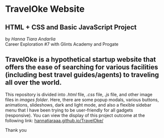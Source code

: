 # TravelOke Website
## HTML + CSS and Basic JavaScript Project
by _Hanna Tiara Andarlia_ <br>
Career Exploration #7 with Glints Academy and Progate


TravelOke is a hypothetical startup website that offers the ease of searching for various facilities (including best travel guides/agents) to traveling all over the world.
-----------------------------------------------

This repository is divided into *.html* file, *.css* file, *.js* file, and other image files in *images folder*.
Here, there are some popup modals, various buttons, animations, slideshows, dark and light mode, and also a flexible sidebar menu that I have been trying to be user-friendly for all gadgets (responsive).
You can view the display of this project outcome at the following link: [hannatiaraaa.github.io/TravelOke/](https://hannatiaraaa.github.io/TravelOke/)

Thank you

